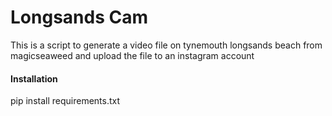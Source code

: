 # Longsands Cam

This is a script to generate a video file on tynemouth longsands beach from magicseaweed and upload the file to an instagram account

#### Installation

pip install requirements.txt
